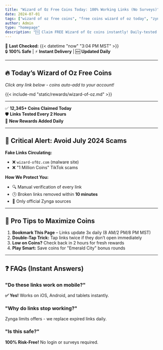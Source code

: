 ```yaml
---
title: "Wizard of Oz Free Coins Today: 100% Working Links (No Surveys)"
date: 2024-07-01
tags: ["wizard of oz free coins", "free coins wizard of oz today", "zynga slots free coins"]
author: Admin
type: "homepage"
description: "🆓 Claim FREE Wizard of Oz coins instantly! Daily-tested links, updated dynamically. No scams, no surveys!"
---
```


<div class="text-center">

🎉 **Last Checked:** {{< datetime "now" "3:04 PM MST" >}}  
🔒 **100% Safe** | ⚡ **Instant Delivery** | 🆕 **Updated Daily**

</div>

---

## 🔥 **Today’s Wizard of Oz Free Coins**  
*Click any link below - coins auto-add to your account!*

{{< include-md "static/rewards/wizard-of-oz.md" >}}

---

<div class="trust-badges">

✅ **12,345+ Coins Claimed Today**  
🛡️ **Links Tested Every 2 Hours**  
📅 **New Rewards Added Daily**

</div>

---

## 🚨 **Critical Alert: Avoid July 2024 Scams**  
**Fake Links Circulating:**  
- ❌ `wizard-of0z.com` (malware site)  
- ❌ "1 Million Coins" TikTok scams  

**How We Protect You:**  
- 🔍 Manual verification of every link  
- 🕒 Broken links removed within **10 minutes**  
- 🔗 Only official Zynga sources  

---

## 📌 **Pro Tips to Maximize Coins**  
1. **Bookmark This Page** – Links update 3x daily (8 AM/2 PM/8 PM MST)  
2. **Double-Tap Trick:** Tap links twice if they don’t open immediately  
3. **Low on Coins?** Check back in 2 hours for fresh rewards  
4. **Play Smart:** Save coins for "Emerald City" bonus rounds  

---

## ❓ **FAQs (Instant Answers)**  

### "Do these links work on mobile?"  
**✅ Yes!** Works on iOS, Android, and tablets instantly.  

### "Why do links stop working?"  
Zynga limits offers - we replace expired links daily.  

### "Is this safe?"  
**100% Risk-Free!** No login or surveys required.